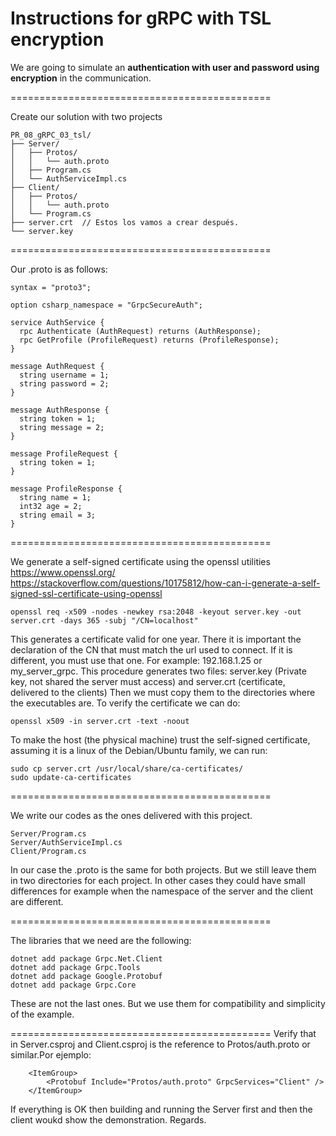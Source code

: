 # Instructions for gRPC with TSL encryption

We are going to simulate an **authentication with user and password using encryption** in the communication.

=============================================

Create our solution with two projects

```
PR_08_gRPC_03_tsl/
├── Server/
│   ├── Protos/
│   │   └── auth.proto
│   ├── Program.cs
│   └── AuthServiceImpl.cs
├── Client/
│   ├── Protos/
│   │   └── auth.proto
│   └── Program.cs
├── server.crt	// Estos los vamos a crear después.
└── server.key
```

=============================================

Our .proto is as follows:

```
syntax = "proto3";

option csharp_namespace = "GrpcSecureAuth";

service AuthService {
  rpc Authenticate (AuthRequest) returns (AuthResponse);
  rpc GetProfile (ProfileRequest) returns (ProfileResponse);
}

message AuthRequest {
  string username = 1;
  string password = 2;
}

message AuthResponse {
  string token = 1;
  string message = 2;
}

message ProfileRequest {
  string token = 1;
}

message ProfileResponse {
  string name = 1;
  int32 age = 2;
  string email = 3;
}
```

=============================================

We generate a self-signed certificate using the openssl utilities https://www.openssl.org/
https://stackoverflow.com/questions/10175812/how-can-i-generate-a-self-signed-ssl-certificate-using-openssl

```
openssl req -x509 -nodes -newkey rsa:2048 -keyout server.key -out server.crt -days 365 -subj "/CN=localhost"
```

This generates a certificate valid for one year.
There it is important the declaration of the CN that must match the url used to connect. If it is different, you must use that one. For example: 192.168.1.25 or my_server_grpc.
This procedure generates two files: server.key (Private key, not shared the server must access) and server.crt (certificate, delivered to the clients)
Then we must copy them to the directories where the executables are.
To verify the certificate we can do:

```
openssl x509 -in server.crt -text -noout
```

To make the host (the physical machine) trust the self-signed certificate, assuming it is a linux of the Debian/Ubuntu family, we can run:

```
sudo cp server.crt /usr/local/share/ca-certificates/
sudo update-ca-certificates
```

=============================================

We write our codes as the ones delivered with this project.

```
Server/Program.cs
Server/AuthServiceImpl.cs
Client/Program.cs
```

In our case the .proto is the same for both projects. But we still leave them in two directories for each project. In other cases they could have small differences for example when the namespace of the server and the client are different.

=============================================

The libraries that we need are the following:

```
dotnet add package Grpc.Net.Client
dotnet add package Grpc.Tools
dotnet add package Google.Protobuf
dotnet add package Grpc.Core
```

These are not the last ones. But we use them for compatibility and simplicity of the example.

=============================================
Verify that in Server.csproj and Client.csproj is the reference to Protos/auth.proto or similar.Por ejemplo:

```
    <ItemGroup>
        <Protobuf Include="Protos/auth.proto" GrpcServices="Client" />
    </ItemGroup>
```

If everything is OK then building and running the Server first and then the client woukd show the demonstration.
Regards.
